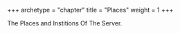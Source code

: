+++
archetype = "chapter"
title = "Places"
weight = 1
+++

The Places and Institions Of The Server.  

